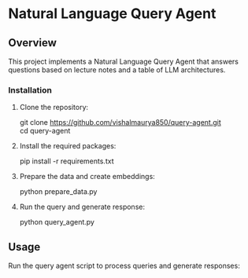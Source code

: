 # Natural Language Query Agent

## Overview
This project implements a Natural Language Query Agent that answers questions based on lecture notes and a table of LLM architectures.

### Installation
1. Clone the repository:
    
    git clone https://github.com/vishalmaurya850/query-agent.git
   <br>
    cd query-agent
    
3. Install the required packages:
    
    pip install -r requirements.txt
    
4. Prepare the data and create embeddings:
    
    python prepare_data.py
    
5. Run the query and generate response:
    
    python query_agent.py
    

## Usage
Run the query agent script to process queries and generate responses:
